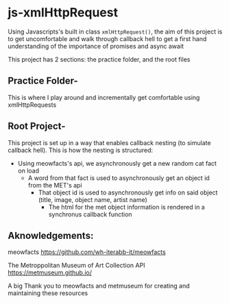 # js-xmlHttpRequest

Using Javascripts's built in class `xmlHttpRequest()`, the aim of this project is to get uncomfortable and walk through callback hell to get a first hand understanding of the importance of promises and async await

This project has 2 sections: the practice folder, and the root files

## Practice Folder-

This is where I play around and incrementally get comfortable using xmlHttpRequests

## Root Project-

This project is set up in a way that enables callback nesting (to simulate callback hell).
This is how the nesting is structured:

- Using meowfacts's api, we asynchronously get a new random cat fact on load
  - A word from that fact is used to asynchronously get an object id from the MET's api
    - That object id is used to asynchronously get info on said object (title, image, object name, artist name)
      - The html for the met object information is rendered in a synchronus callback function

## Aknowledgements:

meowfacts
https://github.com/wh-iterabb-it/meowfacts

The Metroppolitan Museum of Art Collection API
https://metmuseum.github.io/

A big Thank you to meowfacts and metmuseum for creating and maintaining these resources
